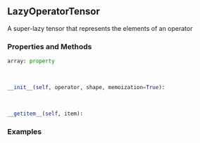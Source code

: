 ## <a id="McUtils.Zachary.LazyTensors.LazyOperatorTensor">LazyOperatorTensor</a>
A super-lazy tensor that represents the elements of an operator

### Properties and Methods
```python
array: property
```
<a id="McUtils.Zachary.LazyTensors.LazyOperatorTensor.__init__">&nbsp;</a>
```python
__init__(self, operator, shape, memoization=True): 
```

<a id="McUtils.Zachary.LazyTensors.LazyOperatorTensor.__getitem__">&nbsp;</a>
```python
__getitem__(self, item): 
```

### Examples
